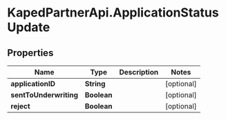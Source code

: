 # KapedPartnerApi.ApplicationStatusUpdate

## Properties
Name | Type | Description | Notes
------------ | ------------- | ------------- | -------------
**applicationID** | **String** |  | [optional] 
**sentToUnderwriting** | **Boolean** |  | [optional] 
**reject** | **Boolean** |  | [optional] 
